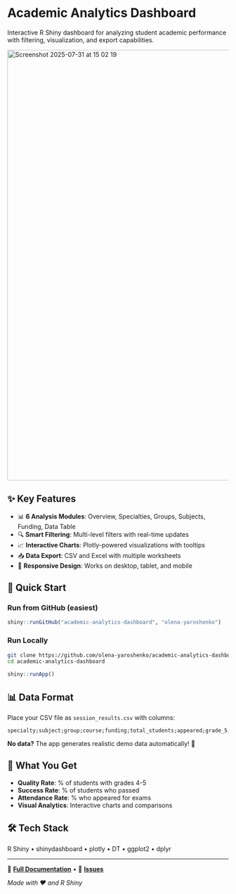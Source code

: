 # Academic Analytics Dashboard

Interactive R Shiny dashboard for analyzing student academic performance with filtering, visualization, and export capabilities.

<img width="1920" height="978" alt="Screenshot 2025-07-31 at 15 02 19" src="https://github.com/user-attachments/assets/59e3d203-efb2-4e66-ab30-42af38960335" />


## ✨ Key Features

- 📊 **6 Analysis Modules**: Overview, Specialties, Groups, Subjects, Funding, Data Table
- 🔍 **Smart Filtering**: Multi-level filters with real-time updates
- 📈 **Interactive Charts**: Plotly-powered visualizations with tooltips
- 📥 **Data Export**: CSV and Excel with multiple worksheets
- 📱 **Responsive Design**: Works on desktop, tablet, and mobile

## 🚀 Quick Start

### Run from GitHub (easiest)
```r
shiny::runGitHub("academic-analytics-dashboard", "olena-yaroshenko")
```

### Run Locally
```bash
git clone https://github.com/olena-yaroshenko/academic-analytics-dashboard.git
cd academic-analytics-dashboard
```
```r
shiny::runApp()
```

## 📊 Data Format

Place your CSV file as `session_results.csv` with columns:
```
specialty;subject;group;course;funding;total_students;appeared;grade_5;grade_4;grade_3;grade_2
```

**No data?** The app generates realistic demo data automatically! 🎯

## 🎯 What You Get

- **Quality Rate**: % of students with grades 4-5
- **Success Rate**: % of students who passed  
- **Attendance Rate**: % who appeared for exams
- **Visual Analytics**: Interactive charts and comparisons

## 🛠️ Tech Stack

R Shiny • shinydashboard • plotly • DT • ggplot2 • dplyr

---


📖 **[Full Documentation](docs/README_FULL.md)** • 🐛 **[Issues](https://github.com/olena-yaroshenko/academic-analytics-dashboard/issues)**


*Made with ❤️ and R Shiny*
